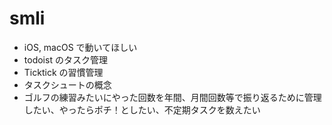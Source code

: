 # smli

- iOS, macOS で動いてほしい
- todoist のタスク管理
- Ticktick の習慣管理
- タスクシュートの概念
- ゴルフの練習みたいにやった回数を年間、月間回数等で振り返るために管理したい、やったらポチ！としたい、不定期タスクを数えたい